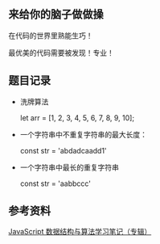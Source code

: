 
## 来给你的脑子做做操
在代码的世界里熟能生巧！

最优美的代码需要被发现！专业！


## 题目记录

- 洗牌算法

  let arr = [1, 2, 3, 4, 5, 6, 7, 8, 9, 10];


- 一个字符串中不重复字符串的最大长度：
  
  const str = 'abdadcaadd1'
  
- 一个字符串中最长的重复字符串

  const str = 'aabbccc'



## 参考资料

[JavaScript 数据结构与算法学习笔记（专辑）
](https://xpoet.cn/2020/07/JavaScript%E6%95%B0%E6%8D%AE%E7%BB%93%E6%9E%84%E4%B8%8E%E7%AE%97%E6%B3%95%E5%AD%A6%E4%B9%A0%E7%AC%94%E8%AE%B0%EF%BC%88%E4%B8%93%E8%BE%91%EF%BC%89/)